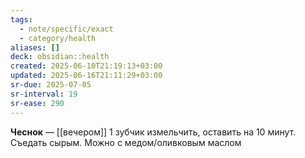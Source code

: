 ```yaml
---
tags:
  - note/specific/exact
  - category/health
aliases: []
deck: obsidian::health
created: 2025-06-10T21:19:13+03:00
updated: 2025-06-16T21:11:29+03:00
sr-due: 2025-07-05
sr-interval: 19
sr-ease: 290
---
```


**Чеснок**
—
[[вечером]]
1 зубчик измельчить, оставить на 10 минут. Съедать сырым. Можно с медом/оливковым маслом
